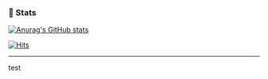 ### :seedling: Stats
[![Anurag's GitHub stats](https://github-readme-stats.vercel.app/api?username=gomshin&show_icons=true&theme=radical)](https://github.com/anuraghazra/github-readme-stats)

[![Hits](https://hits.seeyoufarm.com/api/count/incr/badge.svg?url=https%3A%2F%2Fgithub.com%2Fgomshin&count_bg=%2379C83D&title_bg=%23555555&icon=hotels-dot-com.svg&icon_color=%23E7E7E7&title=hits&edge_flat=false)](https://hits.seeyoufarm.com)

---

test

<!--
**gomshin/gomshin** is a ✨ _special_ ✨ repository because its `README.md` (this file) appears on your GitHub profile.

Here are some ideas to get you started:


- 🔭 I’m currently working on ...
- 🌱 I’m currently learning ...
- 👯 I’m looking to collaborate on ...
- 🤔 I’m looking for help with ...
- 💬 Ask me about ...
- 📫 How to reach me: ...
- 😄 Pronouns: ...
- ⚡ Fun fact: ...
-->
